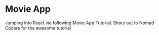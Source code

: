 # Movie App 

Jumping into React via following Movie App Tutorial.
Shout out to Nomad Coders for the awesome tutorial